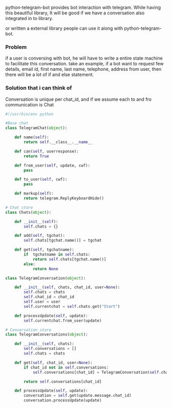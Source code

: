 python-telegram-bot provides bot interaction with telegram. While having this beautiful library, It will be good if we have a conversation also integrated in to library.

or written a external library people can use it along with python-telegram-bot.

### Problem
if a user is conversing with bot, he will have to write a entire state machine to facilitate this conversation.
take an example, if a bot want to request few details, email id, first name, last name, telephone, address from user, 
then there will be a lot of if and else statement.

### Solution that i can think of

Conversation is unique per chat_id, and if we assume each to and fro communication is Chat

```python
#!/usr/bin/env python

#Base chat
class TelegramChat(object):

    def name(self):
        return self.__class__.__name__

    def can(self, userresponse):
        return True

    def from_user(self, update, cwf):
        pass

    def to_user(self, cwf):
        pass

    def markup(self):
        return telegram.ReplyKeyboardHide()

# Chat store
class Chats(object):

    def __init__(self):
        self.chats = {}

    def add(self, tgchat):
        self.chats[tgchat.name()] = tgchat

    def get(self, tgchatname):
        if  tgchatname in self.chats:
            return self.chats[tgchat.name()]
        else:
            return None

class TelegramConversation(object):

    def __init__(self, chats, chat_id, user=None):
        self.chats = chats
        self.chat_id = chat_id
        self.user = user
        self.currentchat = self.chats.get("Start")

    def processUpdate(self, update):
        self.currentchat.from_user(update)

# Conversation store
class TelegramConversations(object):

    def __init__(self, chats):
        self.conversations = []
        self.chats = chats

    def get(self, chat_id, user=None):
        if chat_id not in self.conversations:
            self.conversations[chat_id] = TelegramConversation(self.chats, chat_id, user)

        return self.conversations[chat_id]

    def processUpdate(self, update):
        conversation = self.get(update.message.chat_id)
        conversation.processUpdate(update)